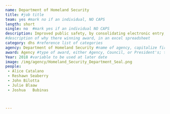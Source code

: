 ```yaml
---
name: Department of Homeland Security
title: #job title
team: yes #mark no if an individual, NO CAPS
length: short
single: no  #mark yes if an individual NO CAPS
description: Improved public safety, by consolidating electronic entry, exit, and flight status information for cargo screening facilities at Chicago O’Hare International Airport into a single data repository. 102 million passengers and 1.9 million tons of cargo moved through O’Hare in 2017.
#description of why there winning award, in an excel spreadsheet
category: dhs #reference list of categories
agency: Department of Homeland Security #name of agency, capitalize first letter of each name
award: Agency #type of award, either Agency, Council, or President's; this is case sensitive so make sure to match the options listed exactly. This section generates the format of the card
Year: 2018 #variable to be used at later date
image: /img/agency/Homeland_Security_Department_Seal.png
people:
 - Alice Catalano
 - Reshawn Seaberry
 - John	Bilotta
 - Julie Blaaw
 - Joshua	Bubinas



---
```

